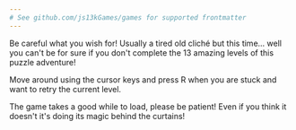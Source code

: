 ```yaml
---
# See github.com/js13kGames/games for supported frontmatter
---
```

Be careful what you wish for! Usually a tired old cliché but this time... well you can't be for sure if you don't complete the 13 amazing levels of this puzzle adventure!

Move around using the cursor keys and press R when you are stuck and want to retry the current level.

The game takes a good while to load, please be patient! Even if you think it doesn't it's doing its magic behind the curtains!